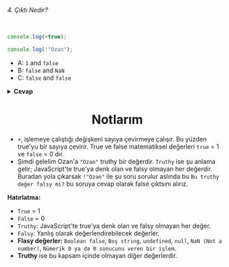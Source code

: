 ###### 4. Çıktı Nedir?

```javascript

console.log(+true);

console.log(!"Ozan");

```

- A: `1` and `false`
- B: `false` and `NaN`
- C: `false` and `false`

<details><summary><b>Cevap</b></summary>
<p>

#### Cevap: A

###### <a href="#">Sorunun çözüm videosu en yakın zamanda eklenecektir.</a>

</p>
</details>

<h1 align="center">Notlarım</h1>


- `+`, işlemeye çalıştığı değişkeni sayıya çevirmeye çalışır. Bu yüzden true'yu bir sayıya çevirir. True ve false matematiksel değerleri `true` = 1 ve `false` = 0 dır.
- Şimdi gelelim Ozan'a  `"Ozan"` truthy bir değerdir. `Truthy` ise şu anlama gelir; JavaScript'te true'ya denk olan ve falsy olmayan her değerdir. Buradan yola çıkarsak `!"Ozan"` ile şu soru sorulur aslında bu `Bu truthy değer falsy mi?` bu soruya cevap olarak false çıktsını alırız.
  
<b>Hatırlatma:</b>
- `True` = 1 
- `False` = 0
- `Truthy`: JavaScript'te true'ya denk olan ve falsy olmayan her değer.
- `Falsy`: Yanlış olarak değerlendirebilecek değerler.
- <b>  Flasy değerler:</b> `Boolean false`, `Boş string`, `undefined`, `null`, `NaN (Not a number)`, `Nümerik 0 ya da 0 sonucunu veren bir işlem`.
- <b>Truthy</b> ise bu kapsam içinde olmayan diğer değerlerdir.

  